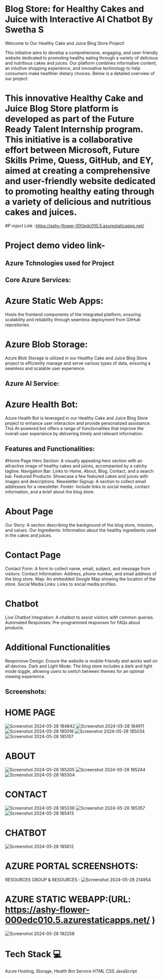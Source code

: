 # Blog Store: for Healthy Cakes and Juice with Interactive AI Chatbot By Swetha S

Welcome to Our Healthy Cake and Juice Blog Store Project!

This initiative aims to develop a comprehensive, engaging, and user-friendly website dedicated to promoting healthy eating through a variety of delicious and nutritious cakes and juices. Our platform combines informative content, an intuitive shopping experience, and innovative technology to help consumers make healthier dietary choices. Below is a detailed overview of our project:

# This innovative Healthy Cake and Juice Blog Store platform is developed as part of the Future Ready Talent Internship program. This initiative is a collaborative effort between Microsoft, Future Skills Prime, Quess, GitHub, and EY, aimed at creating a comprehensive and user-friendly website dedicated to promoting healthy eating through a variety of delicious and nutritious cakes and juices. 

#P roject Link -https://ashy-flower-000edc010.5.azurestaticapps.net/

# Project demo video link-

## Azure Tchnologies used for Project
## Core Azure Services:

# Azure Static Web Apps:
Hosts the frontend components of the integrated platform, ensuring scalability and reliability through seamless deployment from GitHub repositories.

# Azure Blob Storage:
Azure Blob Storage is utilized in our Healthy Cake and Juice Blog Store project to efficiently manage and serve various types of data, ensuring a seamless and scalable user experience.

## Azure AI Service:

# Azure Health Bot:
Azure Health Bot is leveraged in our Healthy Cake and Juice Blog Store project to enhance user interaction and provide personalized assistance. This AI-powered bot offers a range of functionalities that improve the overall user experience by delivering timely and relevant information. 

## Features and Functionalities:
#Home Page
Hero Section: A visually appealing hero section with an attractive image of healthy cakes and juices, accompanied by a catchy tagline.
Navigation Bar: Links to Home, About, Blog, Contact, and a search bar.
Featured Products: Showcase a few featured cakes and juices with images and descriptions.
Newsletter Signup: A section to collect email addresses for a newsletter.
Footer: Include links to social media, contact information, and a brief about the blog store.

# About Page
Our Story: A section describing the background of the blog store, mission, and values.
Our Ingredients: Information about the healthy ingredients used in the cakes and juices.

# Contact Page
Contact Form: A form to collect name, email, subject, and message from visitors.
Contact Information: Address, phone number, and email address of the blog store.
Map: An embedded Google Map showing the location of the store.
Social Media Links: Links to social media profiles.


# Chatbot
Live Chatbot Integration: A chatbot to assist visitors with common queries.
Automated Responses: Pre-programmed responses for FAQs about products.

# Additional Functionalities
Responsive Design: Ensure the website is mobile-friendly and works well on all devices.
Dark and Light Mode: The blog store includes a dark and light mode toggle, allowing users to switch between themes for an optimal viewing experience.


## Screenshots:

# HOME PAGE

![Screenshot 2024-05-28 184842](https://github.com/Swetha-S-2410/final-pro/assets/157030575/c6cb3ebd-de6c-4ed1-a5b2-728ec156baf1)
![Screenshot 2024-05-28 184911](https://github.com/Swetha-S-2410/final-pro/assets/157030575/074e4362-36b7-4df6-8ca7-d4b08246b088)
![Screenshot 2024-05-28 185016](https://github.com/Swetha-S-2410/final-pro/assets/157030575/3840c38c-8ba4-4212-888d-beae37cc4df5)
![Screenshot 2024-05-28 185034](https://github.com/Swetha-S-2410/final-pro/assets/157030575/81e4bd96-9948-4050-b863-428fc754a0cb)
![Screenshot 2024-05-28 185107](https://github.com/Swetha-S-2410/final-pro/assets/157030575/e29f4cd6-7099-4059-92f8-33651713d054)

# ABOUT
![Screenshot 2024-05-28 185205](https://github.com/Swetha-S-2410/final-pro/assets/157030575/df178d3b-ae28-4e25-9e12-93880a0fc303)
![Screenshot 2024-05-28 185244](https://github.com/Swetha-S-2410/final-pro/assets/157030575/efddadc3-84eb-4011-a77e-5c2ad1f3e1d6)
![Screenshot 2024-05-28 185304](https://github.com/Swetha-S-2410/final-pro/assets/157030575/6d007879-5eab-4ac8-9612-081740ec0056)

# CONTACT
![Screenshot 2024-05-28 185338](https://github.com/Swetha-S-2410/final-pro/assets/157030575/736795d7-cd35-4996-870f-6e90f0d4a9c0)
![Screenshot 2024-05-28 185357](https://github.com/Swetha-S-2410/final-pro/assets/157030575/fe50b2e1-5e5f-4574-992e-2ffba1f05594)
![Screenshot 2024-05-28 185413](https://github.com/Swetha-S-2410/final-pro/assets/157030575/98f88255-d915-43c3-9879-593a798e573b)

# CHATBOT
![Screenshot 2024-05-28 185612](https://github.com/Swetha-S-2410/final-pro/assets/157030575/02247604-a7b9-44db-9b65-c9e8e3f40a75)

# AZURE PORTAL SCREENSHOTS:

RESOURCES GROUP & RESOURCES :
![Screenshot 2024-05-28 214954](https://github.com/Swetha-S-2410/final-pro/assets/157030575/9382665c-5300-4ab0-8312-73356467d82d)


# AZURE STATIC WEBAPP:(URL: https://ashy-flower-000edc010.5.azurestaticapps.net/ )

![Screenshot 2024-05-28 192258](https://github.com/Swetha-S-2410/final-pro/assets/157030575/0ba2c712-0ee8-44ac-a6c1-e3ec1bf14f80)

 # Tech Stack 💻
Azure Hosting, Storage, Health Bot Service
HTML
CSS
JavaScript

